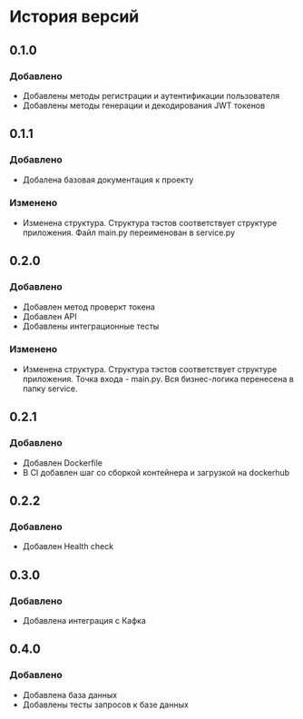 # История версий

## 0.1.0
### Добавлено
- Добавлены методы регистрации и аутентификации пользователя
- Добавлены методы генерации и декодирования JWT токенов

## 0.1.1
### Добавлено
- Добалена базовая документация к проекту
### Изменено
- Изменена структура. Структура тэстов соответствует структуре приложения. Файл main.py переименован в service.py

## 0.2.0
### Добавлено
- Добавлен метод проверкт токена
- Добавлен API
- Добавлены интеграционные тесты
### Изменено
- Изменена структура. Структура тэстов соответствует структуре приложения. Точка входа - main.py. Вся бизнес-логика перенесена в папку service.

## 0.2.1
### Добавлено
- Добавлен Dockerfile
- В CI добавлен шаг со сборкой контейнера и загрузкой на dockerhub

## 0.2.2
### Добавлено
- Добавлен Health check

## 0.3.0
### Добавлено
- Добавлена интеграция с Кафка

## 0.4.0
### Добавлено
- Добавлена база данных
- Добавлены тесты запросов к базе данных
